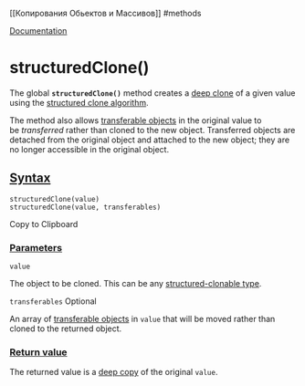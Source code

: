 [[Копирования Обьектов и Массивов]] #methods 

[Documentation](https://developer.mozilla.org/en-US/docs/Web/API/structuredClone)

# structuredClone()

The global **`structuredClone()`** method creates a [deep clone](https://developer.mozilla.org/en-US/docs/Glossary/Deep_copy) of a given value using the [structured clone algorithm](https://developer.mozilla.org/en-US/docs/Web/API/Web_Workers_API/Structured_clone_algorithm).

The method also allows [transferable objects](https://developer.mozilla.org/en-US/docs/Glossary/Transferable_objects) in the original value to be _transferred_ rather than cloned to the new object. Transferred objects are detached from the original object and attached to the new object; they are no longer accessible in the original object.

## [Syntax](https://developer.mozilla.org/en-US/docs/Web/API/structuredClone#syntax "Permalink to Syntax")

```
structuredClone(value)
structuredClone(value, transferables)
```

Copy to Clipboard

### [Parameters](https://developer.mozilla.org/en-US/docs/Web/API/structuredClone#parameters "Permalink to Parameters")

`value`

The object to be cloned. This can be any [structured-clonable type](https://developer.mozilla.org/en-US/docs/Web/API/Web_Workers_API/Structured_clone_algorithm#supported_types).

`transferables` Optional

An array of [transferable objects](https://developer.mozilla.org/en-US/docs/Glossary/Transferable_objects) in `value` that will be moved rather than cloned to the returned object.

### [Return value](https://developer.mozilla.org/en-US/docs/Web/API/structuredClone#return_value "Permalink to Return value")

The returned value is a [deep copy](https://developer.mozilla.org/en-US/docs/Glossary/Deep_copy) of the original `value`.